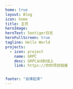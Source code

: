 ```yaml
---
home: true
layout: Blog
icon: home
title: 主页
heroImage: 
heroText: Sentiger日志
heroFullScreen: true
tagline: Hello World
projects:
  - icon: project
    name: GRPC
    desc: GRPC从0到线上
    link: https://你的项目链接


footer: "自律起来"
---
```




